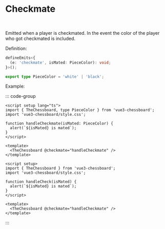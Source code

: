 # Checkmate

<br>

Emitted when a player is checkmated. In the event the color of the player who got checkmated is included.

Definition:

```ts
defineEmits<{
  (e: 'checkmate', isMated: PieceColor): void;
}>();

export type PieceColor = 'white' | 'black';
```

Example:

::: code-group

```vue [TypeScript]
<script setup lang="ts">
import { TheChessboard, type PieceColor } from 'vue3-chessboard';
import 'vue3-chessboard/style.css';

function handleCheckmate(isMated: PieceColor) {
  alert(`${isMated} is mated`);
}
</script>

<template>
  <TheChessboard @checkmate="handleCheckmate" />
</template>
```

```vue [JavaScript]
<script setup>
import { TheChessboard } from 'vue3-chessboard';
import 'vue3-chessboard/style.css';

function handleCheck(isMated) {
  alert(`${isMated} is mated`);
}
</script>

<template>
  <TheChessboard @checkmate="handleCheckmate" />
</template>
```

:::
